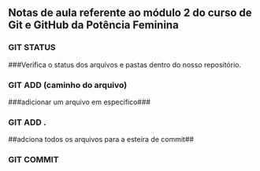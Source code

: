 ## Notas de aula referente ao módulo 2 do curso de Git e GitHub da Potência Feminina 

### GIT STATUS
###Verifica o status dos arquivos e pastas dentro do nosso repositório.

### GIT ADD (caminho do arquivo)

###adicionar um arquivo em específico###

### GIT ADD .

##adciona todos os arquivos para a esteira de commit##

### GIT COMMIT









